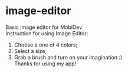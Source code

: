 # image-editor
Basic image editor for MobiDev<br>
Instruction for using Image Editor:
1. Choose a one of 4 colors;
2. Select a size;
3. Grab a brush and turn on your imagination :)<br>
Thanks for using my app!

